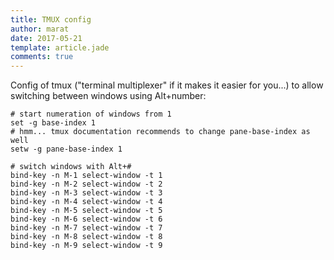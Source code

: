 ```yaml
---
title: TMUX config
author: marat
date: 2017-05-21
template: article.jade
comments: true
---
```


Config of tmux ("terminal multiplexer" if it makes it easier for you...) to allow 
switching between windows using Alt+number:

<span class="more"></span>

``` shell
# start numeration of windows from 1
set -g base-index 1
# hmm... tmux documentation recommends to change pane-base-index as well
setw -g pane-base-index 1

# switch windows with Alt+#
bind-key -n M-1 select-window -t 1
bind-key -n M-2 select-window -t 2
bind-key -n M-3 select-window -t 3
bind-key -n M-4 select-window -t 4
bind-key -n M-5 select-window -t 5
bind-key -n M-6 select-window -t 6
bind-key -n M-7 select-window -t 7
bind-key -n M-8 select-window -t 8
bind-key -n M-9 select-window -t 9
```

